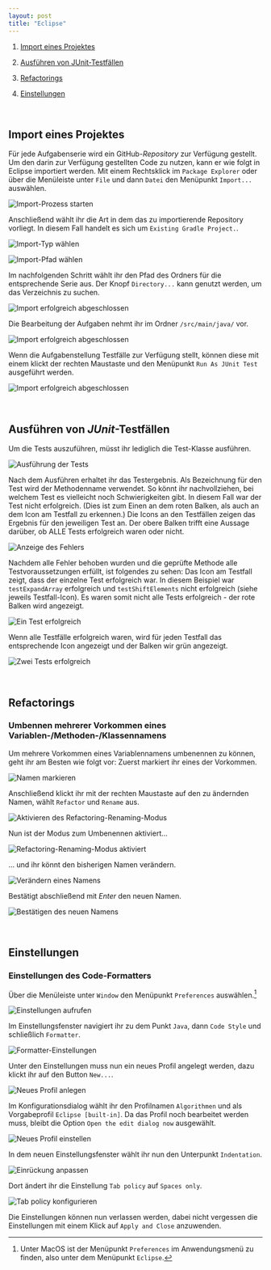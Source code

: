 ```yaml
---
layout: post
title: "Eclipse"
---
```


1. [Import eines Projektes](#import-eines-projektes)

2. [Ausführen von JUnit-Testfällen](#ausführen-von-junit-testfällen)

3. [Refactorings](#refactorings)

4. [Einstellungen](#einstellungen)

<br/>

## Import eines Projektes

Für jede Aufgabenserie wird ein GitHub-_Repository_ zur Verfügung gestellt.
Um den darin zur Verfügung gestellten Code zu nutzen, kann er wie folgt in Eclipse importiert werden.
Mit einem Rechtsklick im `Package Explorer` oder über die Menüleiste unter `File` und dann `Datei` den Menüpunkt `Import...` auswählen.

![Import-Prozess starten](images/import/screen1.png)


Anschließend wählt ihr die Art in dem das zu importierende Repository vorliegt. In diesem Fall handelt es sich um `Existing Gradle Project.`.

![Import-Typ wählen](images/import/screen2.png)


![Import-Pfad wählen](images/import/screen3.png)


Im nachfolgenden Schritt wählt ihr den Pfad des Ordners für die entsprechende Serie aus.
Der Knopf `Directory...` kann genutzt werden, um das Verzeichnis zu suchen.

![Import erfolgreich abgeschlossen](images/import/screen4.png)


Die Bearbeitung der Aufgaben nehmt ihr im Ordner `/src/main/java/` vor.

![Import erfolgreich abgeschlossen](images/import/screen5.png)


Wenn die Aufgabenstellung Testfälle zur Verfügung stellt, können diese mit einem klickt der rechten Maustaste und den Menüpunkt `Run As JUnit Test` ausgeführt werden.

![Import erfolgreich abgeschlossen](images/import/screen6.png)

 <br/>

## Ausführen von _JUnit_-Testfällen

Um die Tests auszuführen, müsst ihr lediglich die Test-Klasse ausführen.

![Ausführung der Tests](images/junit/screen1.png)

Nach dem Ausführen erhaltet ihr das Testergebnis.
Als Bezeichnung für den Test wird der Methodenname verwendet.
So könnt ihr nachvollziehen, bei welchem Test es vielleicht noch Schwierigkeiten gibt.
In diesem Fall war der Test nicht erfolgreich. (Dies ist zum Einen an dem roten Balken, als auch an dem Icon am Testfall zu erkennen.)
Die Icons an den Testfällen zeigen das Ergebnis für den jeweiligen Test an.
Der obere Balken trifft eine Aussage darüber, ob ALLE Tests erfolgreich waren oder nicht.

![Anzeige des Fehlers](images/junit/screen2.png)


Nachdem alle Fehler behoben wurden und die geprüfte Methode alle Testvoraussetzungen erfüllt, ist folgendes zu sehen:
Das Icon am Testfall zeigt, dass der einzelne Test erfolgreich war.
In diesem Beispiel war `testExpandArray` erfolgreich und `testShiftElements` nicht erfolgreich (siehe jeweils Testfall-Icon).
Es waren somit nicht alle Tests erfolgreich - der rote Balken wird angezeigt.

![Ein Test erfolgreich](images/junit/screen3.png)


Wenn alle Testfälle erfolgreich waren, wird für jeden Testfall das entsprechende Icon angezeigt und der Balken wir grün angezeigt.

![Zwei Tests erfolgreich](images/junit/screen4.png)

<br/>

## Refactorings


### Umbennen mehrerer Vorkommen eines Variablen-/Methoden-/Klassennamens

Um mehrere Vorkommen eines Variablennamens umbenennen zu können, geht ihr am Besten wie folgt vor:
Zuerst markiert ihr eines der Vorkommen.

![Namen markieren](images/functions/rename/screen1.png)


Anschließend klickt ihr mit der rechten Maustaste auf den zu ändernden Namen, wählt `Refactor` und `Rename` aus.

![Aktivieren des Refactoring-Renaming-Modus](images/functions/rename/screen2.png)


Nun ist der Modus zum Umbenennen aktiviert...

![Refactoring-Renaming-Modus aktiviert](images/functions/rename/screen3.png)


... und ihr könnt den bisherigen Namen verändern.

![Verändern eines Namens](images/functions/rename/screen4.png)


Bestätigt abschließend mit _Enter_ den neuen Namen.

![Bestätigen des neuen Namens](images/functions/rename/screen5.png)

<br/>

## Einstellungen

### Einstellungen des Code-Formatters

Über die Menüleiste unter `Window` den Menüpunkt `Preferences` auswählen.[^macos]

[^macos]: Unter MacOS ist der Menüpunkt `Preferences` im Anwendungsmenü zu finden, also unter dem Menüpunkt `Eclipse`.

![Einstellungen aufrufen](images/settings/formatter/screen1.png)


Im Einstellungsfenster navigiert ihr zu dem Punkt `Java`, dann `Code Style` und schließlich `Formatter`.

![Formatter-Einstellungen](images/settings/formatter/screen2.png)


Unter den Einstellungen muss nun ein neues Profil angelegt werden, dazu klickt ihr auf den Button `New...`.

![Neues Profil anlegen](images/settings/formatter/screen3.png)


Im Konfigurationsdialog wählt ihr den Profilnamen `Algorithmen` und als Vorgabeprofil `Eclipse [built-in]`. Da das Profil noch bearbeitet werden muss, bleibt die Option `Open the edit dialog now` ausgewählt.

![Neues Profil einstellen](images/settings/formatter/screen4.png)


In dem neuen Einstellungsfenster wählt ihr nun den Unterpunkt `Indentation`.

![Einrückung anpassen](images/settings/formatter/screen5.png)


Dort ändert ihr die Einstellung `Tab policy` auf `Spaces only`.

![Tab policy konfigurieren](images/settings/formatter/screen6.png)


Die Einstellungen können nun verlassen werden, dabei nicht vergessen die Einstellungen mit einem Klick auf `Apply and Close` anzuwenden.
